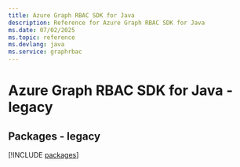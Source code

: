 ```yaml
---
title: Azure Graph RBAC SDK for Java
description: Reference for Azure Graph RBAC SDK for Java
ms.date: 07/02/2025
ms.topic: reference
ms.devlang: java
ms.service: graphrbac
---
```

# Azure Graph RBAC SDK for Java - legacy
## Packages - legacy
[!INCLUDE [packages](graph-rbac-index.md)]